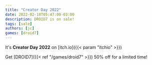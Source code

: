 ```yaml
---
title: "Creator Day 2022"
date: 2022-02-18T05:47:00-03:00
description: DROID7 is on sale!
tags: [sale]
authors: [jc]
games: [droid7]
---
```


It's **Creator Day 2022** on [itch.io]({{< param "itchio" >}})

Get [DROID7]({{< ref "/games/droid7" >}}) 50% off for a limited time!
